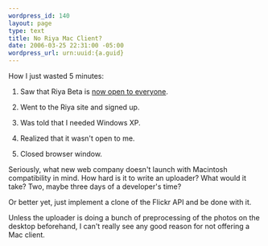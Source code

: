```yaml
--- 
wordpress_id: 140
layout: page
type: text
title: No Riya Mac Client?
date: 2006-03-25 22:31:00 -05:00
wordpress_url: urn:uuid:{a.guid}
---
```

<p>How I just wasted 5 minutes:</p>

<ol>
<li><p>Saw that Riya Beta is <a href="http://www.horsepigcow.com/2006/03/door-is-open.html" title="The Door is Open">now open to everyone</a>.</p></li>
<li><p>Went to the Riya site and signed up.</p></li>
<li><p>Was told that I needed Windows XP.</p></li>
<li><p>Realized that it wasn't open to me.</p></li>
<li><p>Closed browser window.</p></li>
</ol>

<p>Seriously, what new web company doesn't launch with Macintosh compatibility in mind.  How hard is it to write an uploader?  What would it take?  Two, maybe three days of a developer's time?  </p>

<p>Or better yet, just implement a clone of the Flickr API and be done with it.  </p>

<p>Unless the uploader is doing a bunch of preprocessing of the photos on the desktop beforehand, I can't really see any good reason for not offering a Mac client.</p>
